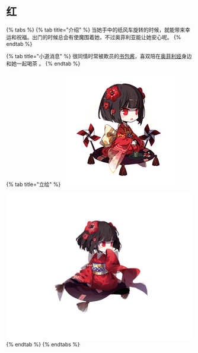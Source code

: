 # 红

{% tabs %}
{% tab title="介绍" %}
当她手中的纸风车旋转的时候，就能带来幸运和祝福。出门的时候总会有使魔围着她，不过奥菲利亚能让她安心呢。
{% endtab %}

{% tab title="小道消息" %}
很同情时常被欺员的[书包酱](shu-bao-jiang.md)，喜双陪在[奥菲利娅](ao-fei-li-ya.md)身边和她一起喝茶 。
{% endtab %}

{% tab title="立绘" %}
![](../../.gitbook/assets/b7-1%20%281%29.png)

![](../../.gitbook/assets/b7-3.png)
{% endtab %}
{% endtabs %}

